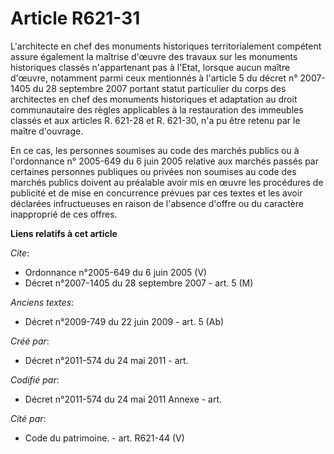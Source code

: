 # Article R621-31

L'architecte en chef des monuments historiques territorialement compétent assure également la maîtrise d'œuvre des travaux
sur les monuments historiques classés n'appartenant pas à l'Etat, lorsque aucun maître d'œuvre, notamment parmi ceux
mentionnés à l'article 5 du décret n° 2007-1405 du 28 septembre 2007 portant statut particulier du corps des architectes en
chef des monuments historiques et adaptation au droit communautaire des règles applicables à la restauration des immeubles
classés et aux articles R. 621-28 et R. 621-30, n'a pu être retenu par le maître d'ouvrage.

En ce cas, les personnes soumises au code des marchés publics ou à l'ordonnance n° 2005-649 du 6 juin 2005 relative aux
marchés passés par certaines personnes publiques ou privées non soumises au code des marchés publics doivent au préalable
avoir mis en œuvre les procédures de publicité et de mise en concurrence prévues par ces textes et les avoir déclarées
infructueuses en raison de l'absence d'offre ou du caractère inapproprié de ces offres.

**Liens relatifs à cet article**

_Cite_:

  - Ordonnance n°2005-649 du 6 juin 2005 (V)
  - Décret n°2007-1405 du 28 septembre 2007 - art. 5 (M)

_Anciens textes_:

  - Décret n°2009-749 du 22 juin 2009 - art. 5 (Ab)

_Créé par_:

  - Décret n°2011-574 du 24 mai 2011  - art.

_Codifié par_:

  - Décret n°2011-574 du 24 mai 2011 Annexe - art.

_Cité par_:

  - Code du patrimoine. - art. R621-44 (V)
